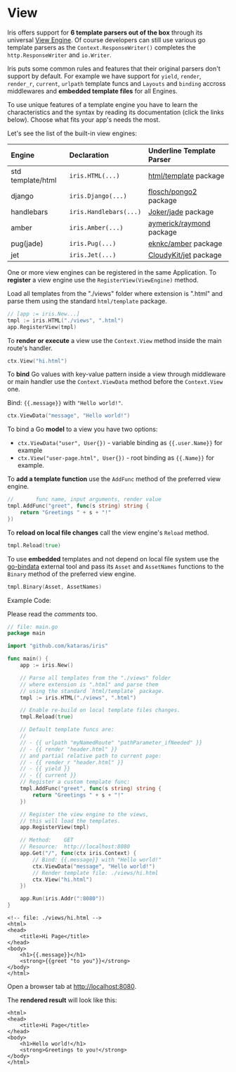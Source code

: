 # View

Iris offers support for **6 template parsers out of the box** through its universal [View Engine](https://godoc.org/github.com/kataras/iris/view#Engine). Of course developers can still use various go template parsers as the `Context.ResponseWriter()` completes the `http.ResponseWriter` and `io.Writer`.

Iris puts some common rules and features that their original parsers don't support by default. For example we have support for `yield`, `render`, `render_r`, `current`, `urlpath` template funcs and `Layouts` and `binding` accross middlewares and **embedded template files** for all Engines.

To use unique features of a template engine you have to learn the characteristics and the syntax by reading its documentation \(click the links below\). Choose what fits your app's needs the most.

Let's see the list of the built-in view engines:

| Engine | Declaration | Underline Template Parser |
| :--- | :--- | :--- |
| std template/html | `iris.HTML(...)` | [html/template](https://golang.org/pkg/html/template/) package |
| django | `iris.Django(...)` | [flosch/pongo2](https://github.com/flosch/pongo2) package |
| handlebars | `iris.Handlebars(...)` | [Joker/jade](https://github.com/Joker/jade) package |
| amber | `iris.Amber(...)` | [aymerick/raymond](https://github.com/aymerick/raymond) package |
| pug\(jade\) | `iris.Pug(...)` | [eknkc/amber](https://github.com/eknkc/amber) package |
| jet | `iris.Jet(...)` | [CloudyKit/jet](https://github.com/CloudyKit/jet) package |

One or more view engines can be registered in the same Application. To **register** a view engine use the `RegisterView(ViewEngine)` method.

Load all templates from the "./views" folder where extension is ".html" and parse them using the standard `html/template` package.

```go
// [app := iris.New...]
tmpl := iris.HTML("./views", ".html")
app.RegisterView(tmpl)
```

To **render or execute** a view use the `Context.View` method inside the main route's handler.

```go
ctx.View("hi.html")
```

To **bind** Go values with key-value pattern inside a view through middleware or main handler use the `Context.ViewData` method before the `Context.View` one.

Bind: `{{.message}}` with `"Hello world!"`.

```go
ctx.ViewData("message", "Hello world!")
```

To bind a Go **model** to a view you have two options:

* `ctx.ViewData("user", User{})` - variable binding as `{{.user.Name}}` for example
* `ctx.View("user-page.html", User{})` - root binding as `{{.Name}}` for example.

To **add a template function** use the `AddFunc` method of the preferred view engine.

```go
//       func name, input arguments, render value
tmpl.AddFunc("greet", func(s string) string {
    return "Greetings " + s + "!"
})
```

To **reload on local file changes** call the view engine's `Reload` method.

```go
tmpl.Reload(true)
```

To use **embedded** templates and not depend on local file system use the [go-bindata](https://github.com/go-bindata/go-bindata) external tool and pass its `Asset` and `AssetNames` functions to the `Binary` method of the preferred view engine.

```go
tmpl.Binary(Asset, AssetNames)
```

Example Code:

Please read the _comments_ too.

```go
// file: main.go
package main

import "github.com/kataras/iris"

func main() {
    app := iris.New()

    // Parse all templates from the "./views" folder
    // where extension is ".html" and parse them
    // using the standard `html/template` package.
    tmpl := iris.HTML("./views", ".html")

    // Enable re-build on local template files changes.
    tmpl.Reload(true)

    // Default template funcs are:
    //
    // - {{ urlpath "myNamedRoute" "pathParameter_ifNeeded" }}
    // - {{ render "header.html" }}
    // and partial relative path to current page:
    // - {{ render_r "header.html" }} 
    // - {{ yield }}
    // - {{ current }}
    // Register a custom template func:
    tmpl.AddFunc("greet", func(s string) string {
        return "Greetings " + s + "!"
    })

    // Register the view engine to the views,
    // this will load the templates.
    app.RegisterView(tmpl)

    // Method:    GET
    // Resource:  http://localhost:8080
    app.Get("/", func(ctx iris.Context) {
        // Bind: {{.message}} with "Hello world!"
        ctx.ViewData("message", "Hello world!")
        // Render template file: ./views/hi.html
        ctx.View("hi.html")
    })

    app.Run(iris.Addr(":8080"))
}
```

```markup
<!-- file: ./views/hi.html -->
<html>
<head>
    <title>Hi Page</title>
</head>
<body>
    <h1>{{.message}}</h1>
    <strong>{{greet "to you"}}</strong>
</body>
</html>
```

Open a browser tab at [http://localhost:8080](http://localhost:8080).

The **rendered result** will look like this:

```markup
<html>
<head>
    <title>Hi Page</title>
</head>
<body>
    <h1>Hello world!</h1>
    <strong>Greetings to you!</strong>
</body>
</html>
```

